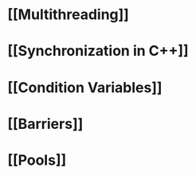 
# [[Multithreading]]

# [[Synchronization in C++]]

# [[Condition Variables]]

# [[Barriers]]

# [[Pools]]
